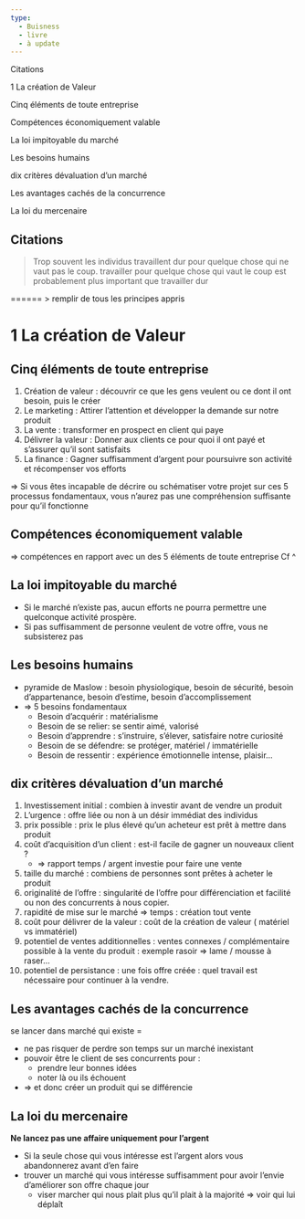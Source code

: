 ```yaml
---
type:
  - Buisness
  - livre
  - à update
---
```

Citations

1 La création de Valeur

Cinq éléments de toute entreprise

Compétences économiquement valable

La loi impitoyable du marché

Les besoins humains

dix critères dévaluation d’un marché

Les avantages cachés de la concurrence

La loi du mercenaire

## Citations

> Trop souvent les individus travaillent dur pour quelque chose qui ne vaut pas le coup. travailler pour quelque chose qui vaut le coup est probablement plus important que travailler dur

====== > remplir de tous les principes appris

  

# 1 La création de Valeur

## Cinq éléments de toute entreprise

1. Création de valeur : découvrir ce que les gens veulent ou ce dont il ont besoin, puis le créer
2. Le marketing : Attirer l’attention et développer la demande sur notre produit
3. La vente : transformer en prospect en client qui paye
4. Délivrer la valeur : Donner aux clients ce pour quoi il ont payé et s’assurer qu’il sont satisfaits
5. La finance : Gagner suffisamment d’argent pour poursuivre son activité et récompenser vos efforts

⇒ Si vous êtes incapable de décrire ou schématiser votre projet sur ces 5 processus fondamentaux, vous n’aurez pas une compréhension suffisante pour qu’il fonctionne

## Compétences économiquement valable

⇒ compétences en rapport avec un des 5 éléments de toute entreprise Cf ^

## La loi impitoyable du marché

- Si le marché n’existe pas, aucun efforts ne pourra permettre une quelconque activité prospère.
- Si pas suffisamment de personne veulent de votre offre, vous ne subsisterez pas

## Les besoins humains

- pyramide de Maslow : besoin physiologique, besoin de sécurité, besoin d’appartenance, besoin d’estime, besoin d’accomplissement
- ⇒ 5 besoins fondamentaux
    - Besoin d’acquérir : matérialisme
    - Besoin de se relier: se sentir aimé, valorisé
    - Besoin d’apprendre : s’instruire, s’élever, satisfaire notre curiosité
    - Besoin de se défendre: se protéger, matériel / immatérielle
    - Besoin de ressentir : expérience émotionnelle intense, plaisir…

## dix critères dévaluation d’un marché

1. Investissement initial : combien à investir avant de vendre un produit
2. L’urgence : offre liée ou non à un désir immédiat des individus
3. prix possible : prix le plus élevé qu’un acheteur est prêt à mettre dans produit
4. coût d’acquisition d’un client : est-il facile de gagner un nouveaux client ?
    - ⇒ rapport temps / argent investie pour faire une vente
5. taille du marché : combiens de personnes sont prêtes à acheter le produit
6. originalité de l’offre : singularité de l’offre pour différenciation et facilité ou non des concurrents à nous copier.
7. rapidité de mise sur le marché ⇒ temps : création tout vente
8. coût pour délivrer de la valeur : coût de la création de valeur ( matériel vs immatériel)
9. potentiel de ventes additionnelles : ventes connexes / complémentaire possible à la vente du produit : exemple rasoir ⇒ lame / mousse à raser…
10. potentiel de persistance : une fois offre créée : quel travail est nécessaire pour continuer à la vendre.

## Les avantages cachés de la concurrence

se lancer dans marché qui existe =

- ne pas risquer de perdre son temps sur un marché inexistant
- pouvoir être le client de ses concurrents pour :
    - prendre leur bonnes idées
    - noter là ou ils échouent
- ⇒ et donc créer un produit qui se différencie

## La loi du mercenaire

**Ne lancez pas une affaire uniquement pour l’argent**

- Si la seule chose qui vous intéresse est l’argent alors vous abandonnerez avant d’en faire
- trouver un marché qui vous intéresse suffisamment pour avoir l’envie d’améliorer son offre chaque jour
    - viser marcher qui nous plait plus qu’il plait à la majorité ⇒ voir qui lui déplaît